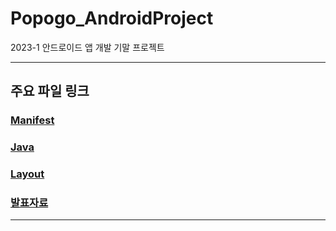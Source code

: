 # Popogo_AndroidProject
2023-1 안드로이드 앱 개발 기말 프로젝트

<hr>

## 주요 파일 링크  
 ### [Manifest](https://github.com/SeungJin051/Popogo_AndroidProject/blob/master/app/src/main/AndroidManifest.xml)
 ### [Java](https://github.com/SeungJin051/Popogo_AndroidProject/tree/master/app/src/main/java/com/example/androidproject)
 ### [Layout](https://github.com/SeungJin051/Popogo_AndroidProject/tree/master/app/src/main/res/layout)
 ### [발표자료](https://github.com/SeungJin051/Popogo_AndroidProject/tree/master/%EB%B0%9C%ED%91%9C%EC%9E%90%EB%A3%8C)
<hr>

